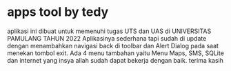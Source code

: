 # apps tool by tedy
aplikasi ini dibuat untuk memenuhi tugas UTS dan UAS di UNIVERSITAS PAMULANG TAHUN 2022
Aplikasinya sederhana tapi sudah di update dengan menambahkan navigasi back di toolbar dan Alert Dialog pada saat menekan tombol exit.
Ada 4 menu tambahan yaitu Menu Maps, SMS, SQLite dan internet yang insya allah sudah dapat bekerja dengan baik.
terima kasih
